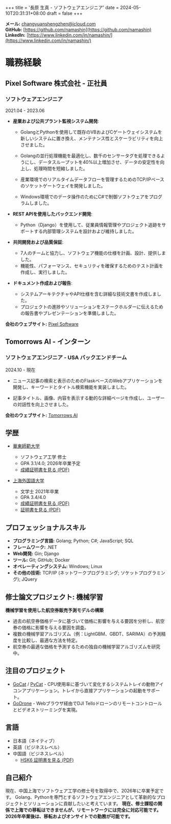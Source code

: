 +++
title = '長原 生真 - ソフトウェアエンジニア'
date = 2024-05-10T20:31:31+08:00
draft = false
+++

**メール:** [changyuanshengzhen@icloud.com](mailto:changyuanshengzhen@icloud.com)  
**GitHub:** [https://github.com/namashin](https://github.com/namashin)  
**LinkedIn:** [https://www.linkedin.com/in/namashin/](https://www.linkedin.com/in/namashin/)

# 職務経験

## Pixel Software 株式会社 - 正社員
### ソフトウェアエンジニア

2021.04 - 2023.06

- **産業および公共プラント監視システム開発**:
  - GolangとPythonを使用して既存のVBおよびCゲートウェイシステムを新しいシステムに置き換え、メンテナンス性とスケーラビリティを向上させました。

  - Golangの並行処理機能を最適化し、数千のセンサータグを処理できるようにし、データスループットを40%以上増加させ、データの安定性を向上し、処理時間を短縮しました。

  - 産業環境でのリアルタイムデータフローを管理するためのTCP/IPベースのソケットゲートウェイを開発しました。

  - Windows環境でのデータ操作のためにC#で制御ソフトウェアをプログラムしました。

- **REST APIを使用したバックエンド開発**:
  - Python（Django）を使用して、従業員情報管理やプロジェクト追跡をサポートする内部管理システムを設計および維持しました。

- **共同開発および品質保証**:
  - 7人のチームと協力し、ソフトウェア機能の仕様を計画、設計、提供しました。
  - 機能性、パフォーマンス、セキュリティを確保するためのテスト計画を作成し、実行しました。

- **ドキュメント作成および報告**:
  - システムアーキテクチャやAPI仕様を含む詳細な技術文書を作成しました。
  - プロジェクトの進捗やソリューションをステークホルダーに伝えるための報告書やプレゼンテーションを準備しました。

**会社のウェブサイト:** [Pixel Software](https://www.pixelsoft.co.jp/pc/index.html)

## Tomorrows AI - インターン
### ソフトウェアエンジニア - USA バックエンドチーム

2024.10 - 現在

- ニュース記事の検索と表示のためのFlaskベースのWebアプリケーションを開発し、キーワードとタイトル検索機能を実装しました。

- 記事タイトル、画像、内容を表示する動的な詳細ページを作成し、ユーザーの対話性を向上させました。

**会社のウェブサイト:** [Tomorrows AI](https://www.linkedin.com/company/tomorrows-ai/mycompany/)

## 学歴

- [華東師範大学](https://www.ecnu.edu.cn/)
  - ソフトウェア工学 修士
  - GPA 3.1/4.0; 2026年卒業予定
  - [成績証明書を見る (PDF)](/materials/transcript-master-en.pdf)

- [上海外国語大学](https://www.shisu.edu.cn/)
  - 文学士 2021年卒業
  - GPA 3.4/4.0
  - [成績証明書を見る (PDF)](/materials/transcript-bachelor-en.pdf)
  - [証明書を見る (PDF)](/materials/certificate-bachelor.pdf)

## プロフェッショナルスキル

- **プログラミング言語:** Golang; Python; C#; JavaScript; SQL
- **フレームワーク:** .NET
- **Web開発:** Gin; Django
- **ツール:** Git; GitHub; Docker
- **オペレーティングシステム:** Windows; Linux
- **その他の技術:** TCP/IP (ネットワークプログラミング; ソケットプログラミング); JQuery

## 修士論文プロジェクト: 機械学習
**機械学習を使用した航空券販売予測モデルの構築**

- 過去の航空券価格データに基づいて価格に影響を与える要因を分析し、航空券の価格に影響を与える要因を調査。
- 複数の機械学習アルゴリズム（例：LightGBM、GBDT、SARIMA）の予測精度を比較し、最適な方法を特定。
- 航空券の最適な価格を予測するための独自の機械学習アルゴリズムを研究中。

## 注目のプロジェクト

- [GoCat](https://github.com/namashin/GoCat) / [PyCat](https://github.com/namashin/PyCat) - CPU使用率に基づいて変化するシステムトレイの動物アイコンアプリケーション。トレイから直接アプリケーションの起動をサポート。
- [GoDrone](https://github.com/namashin/GoDrone) - Webブラウザ経由でDJI Telloドローンのリモートコントロールとビデオストリーミングを実現。

## 言語

- 日本語（ネイティブ）
- 英語（ビジネスレベル）
- 中国語（ビジネスレベル）
  - [HSK6 証明書を見る (PDF)](/materials/hsk6_certificate.pdf)

## 自己紹介

現在、中国上海でソフトウェア工学の修士号を取得中で、2026年に卒業予定です。
Golang、Pythonを専門とするソフトウェアエンジニアとして革新的なプロジェクトとソリューションに貢献したいと考えています。
**現在、修士課程の関係で上海での移転はできませんが、リモートワークには完全に対応可能です。**  
**2026年卒業後は、移転およびオンサイトでの勤務が可能です。**
